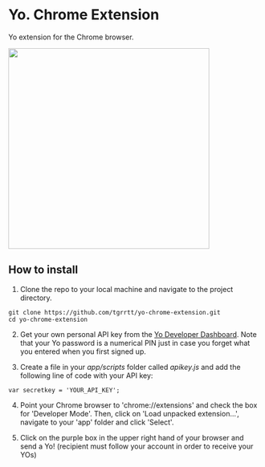 # Yo. Chrome Extension

Yo extension for the Chrome browser.

<img src="http://i.imgur.com/PHMsUsF.png" style="width: 400px;"/>

## How to install

1. Clone the repo to your local machine and navigate to the project directory.

```
git clone https://github.com/tgrrtt/yo-chrome-extension.git
cd yo-chrome-extension
```

2. Get your own personal API key from the [Yo Developer Dashboard](http://dev.justyo.co/). Note that your Yo password is a numerical PIN just in case you forget what you entered when you first signed up.

3. Create a file in your *app/scripts* folder called *apikey.js* and add the following line of code with your API key:

`var secretkey = 'YOUR_API_KEY';`

4. Point your Chrome browser to 'chrome://extensions' and check the box for 'Developer Mode'. Then, click on 'Load unpacked extension...', navigate to your 'app' folder and click 'Select'.

5. Click on the purple box in the upper right hand of your browser and send a Yo! (recipient must follow your account in order to receive your YOs)
